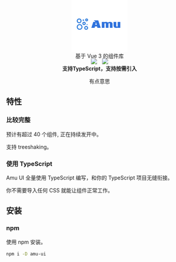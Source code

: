 
<p align="center" style="margin-top:-60px">
  <img width="150"  src="./site/docs/public/logo.PNG" />
</p>
<p align="center">
  <img style="display:inline" src="https://img.shields.io/npm/v/amu-ui" />
  <img style="display:inline;margin-left:10px" src="https://img.shields.io/npm/dt/amu-ui" />
</p>
<p  style="margin-top:-50px" align="center">基于 Vue 3 的组件库</p>
<p align="center"><b>支持TypeScript，支持按需引入</b></p>
<p align="center">有点意思</p>


## 特性

### 比较完整

预计有超过 40 个组件, 正在持续发开中。

支持 treeshaking。

### 使用 TypeScript

Amu UI 全量使用 TypeScript 编写，和你的 TypeScript 项目无缝衔接。

你不需要导入任何 CSS 就能让组件正常工作。


## 安装

### npm

使用 npm 安装。

```bash
npm i -D amu-ui
```
